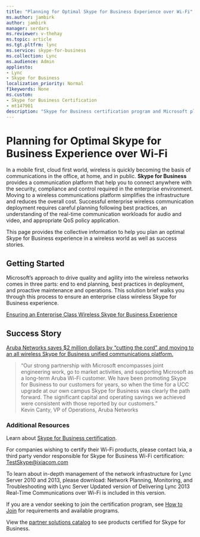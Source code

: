 ```yaml
---
title: "Planning for Optimal Skype for Business Experience over Wi-Fi"
ms.author: jambirk
author: jambirk
manager: serdars
ms.reviewer: v-thehay
ms.topic: article
ms.tgt.pltfrm: lync
ms.service: skype-for-business
ms.collection: Lync
ms.audience: Admin
appliesto:
- Lync
- Skype for Business 
localization_priority: Normal
f1keywords: None
ms.custom:
- Skype for Business Certification
- mt147901
description: "Skype for Business certification program and Microsoft plans to test and certify IP phones for Skype for Business through the Skype for Business Certification Program."
---
```



# Planning for Optimal Skype for Business Experience over Wi-Fi
In a mobile first, cloud first world, wireless is quickly becoming the basis of communications in the office, at home, and in public. **Skype for Business** provides a communication platform that help you to connect anywhere with the security, compliance and control required in the enterprise environment. Moving to a wireless communications platform simplifies the infrastructure and reduces the overall cost. Successful enterprise wireless communication deployment requires careful planning following best practices, an understanding of the real-time communication workloads for audio and video, and appropriate QoS policy application.

This page provides the collective information to help you plan an optimal Skype for Business experience in a wireless world as well as success stories.

## Getting Started
Microsoft’s approach to drive quality and agility into the wireless networks comes in three parts: end to end planning, best practices in deployment, and proactive maintenance and operations. This solution brief walks you through this process to ensure an enterprise class wireless Skype for Business experience.

[Ensuring an Enterprise Class Wireless Skype for Business Experience](https://www.microsoft.com/en-us/download/details.aspx?id=47257)

## Success Story
[Aruba Networks saves $2 million dollars by “cutting the cord” and moving to an all wireless Skype for Business unified communications platform.](https://customers.microsoft.com/Pages/CustomerStory.aspx?recid=20036)

>“Our strong partnership with Microsoft encompasses joint engineering work, go to market activities, and supporting Microsoft as a long-term Aruba Wi-Fi customer. We have been promoting Skype for Business to our customers for years, so when the time for a UCC upgrade at our own campus Skype for Business was clearly the path forward. The significant capital and operating savings we achieved were consistent with those reported by our customers.”  
Kevin Canty, VP of Operations, Aruba Networks

### Additional Resources
Learn about [Skype for Business certification](test-spec.md).

For companies wishing to certify their Wi-Fi products, please contact Ixia, a third party vendor responsible for Skype for Business Wi-Fi certification: TestSkype@ixiacom.com

To learn about in-depth management of the network infrastructure for Lync Server 2010 and 2013, please download: Network Planning, Monitoring, and Troubleshooting with Lync Server
Updated version of Delivering Lync 2013 Real-Time Communications over Wi-Fi is included in this version.

If you are a vendor seeking to join the certification program, see [How to Join](how-to-join.md) for requirements and available programs.

View the [partner solutions catalog](http://partnersolutions.skypeforbusiness.com/solutionscatalog/) to see products certified for Skype for Business.
